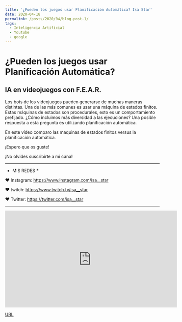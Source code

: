 ```yaml
---
title: '¿Pueden los juegos usar Planificación Automática? Isa Star'
date: 2020-04-18
permalink: /posts/2020/04/blog-post-1/
tags:
  - Inteligencia Artificial
  - Youtube
  - google
---
```


¿Pueden los juegos usar Planificación Automática?
========

IA en videojuegos con F.E.A.R. 
------
Los bots de los videojuegos pueden generarse de muchas maneras distintas.  Una de las más comunes es usar una máquina de estados finitos. Estas máquinas de estados son procedurales, esto  es un comportamiento prefijado.
¿Cómo incluimos más diversidad a las ejecuciones?  Una posible respuesta a esta pregunta es utilizando planificación automática. 
 
En este vídeo comparo las maquinas de estados finitos versus la planificación automática.

¡Espero que os guste! 

¡No olvides suscribirte a mi canal!

 _ _ _ _ _ _ _ _ _ _ _ _ _ _ _ _ _ _ _ _ _ _ _ _ _ _ _ _ _ _ _ _ _ _ 

* MIS REDES * 

♥ Instagram: https://www.instagram.com/isa__star

♥ twitch: https://www.twitch.tv/isa__star

♥ Twitter: https://twitter.com/isa__star


 _ _ _ _ _ _ _ _ _ _ _ _ _ _ _ _ _ _ _ _ _ _ _ _ _ _ _ _ _ _ _ _ _ _ 


<iframe width="560" height="315" src="https://www.youtube.com/watch?v=rOrE33acl1Q" frameborder="0" allow="accelerometer; autoplay; encrypted-media; gyroscope; picture-in-picture" allowfullscreen></iframe>

[URL](https://www.youtube.com/watch?v=rOrE33acl1Q)

